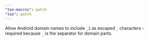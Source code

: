 ```yaml
---
"tao-macros": patch
"tao": patch
---
```


Allow Android domain names to include `_1` as escaped `_` characters - required because `_` is the separator for domain parts.
